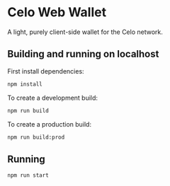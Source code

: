 # Celo Web Wallet

A light, purely client-side wallet for the Celo network.

## Building and running on localhost

First install dependencies:

```sh
npm install
```

To create a development build:

```sh
npm run build
```

To create a production build:

```sh
npm run build:prod
```

## Running

```sh
npm run start
```
